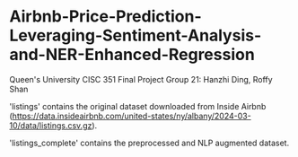 # Airbnb-Price-Prediction-Leveraging-Sentiment-Analysis-and-NER-Enhanced-Regression

Queen's University CISC 351 Final Project
Group 21: Hanzhi Ding, Roffy Shan

'listings' contains the original dataset downloaded from Inside Airbnb (https://data.insideairbnb.com/united-states/ny/albany/2024-03-10/data/listings.csv.gz).

'listings_complete' contains the preprocessed and NLP augmented dataset.
